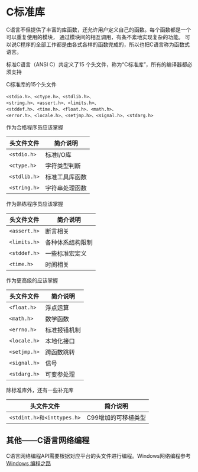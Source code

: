 # C标准库

C语言不但提供了丰富的库函数，还允许用户定义自己的函数。每个函数都是一个可以重复使用的模块，
通过模块间的相互调用，有条不紊地实现复杂的功能。
可以说C程序的全部工作都是由各式各样的函数完成的，所以也把C语言称为函数式语言。

标准C语言（ANSI C）共定义了15 个头文件，称为“C标准库”，所有的编译器都必须支持


C标准库的15个头文件
```
<stdio.h>、<ctype.h>、<stdlib.h>、
<string.h>、<assert.h>、<limits.h>、
<stddef.h>、<time.h>、<float.h>、<math.h>、
<error.h>、<locale.h>、<setjmp.h>、<signal.h>、<stdarg.h>
```

作为合格程序员应该掌握

| 头文件文件 | 简介说明 |
|---|---|
| `<stdio.h> `| 标准I/O库 |
|`<ctype.h>` | 字符类型判断 |
| `<stdlib.h>` | 标准工具库函数 |
| `<string.h>` | 字符串处理函数 |

作为熟练程序员应该掌握

| 头文件文件 | 简介说明 |
|---|---|
| `<assert.h>` | 断言相关 |
| `<limits.h>` | 各种体系结构限制 |
| `<stddef.h>` | 一些标准宏定义 |
| `<time.h>`| 时间相关 |

作为更高级的应该掌握

| 头文件文件 | 简介说明 |
|---|---|
| `<float.h>` | 浮点运算 |
| `<math.h>` | 数学函数 |
| `<errno.h>` | 标准报错机制 |
| `<locale.h>` | 本地化接口 |
| `<setjmp.h>` | 跨函数跳转 |
| `<signal.h>` | 信号|
| `<stdarg.h>` | 可变参处理 |

除标准库外，还有一些补充库

| 头文件文件 | 简介说明 |
|---|---|
| `<stdint.h>和<inttypes.h>`| C99增加的可移植类型 |


## 

## 其他——C语言网络编程

C语言网络编程API需要根据对应平台的头文件进行编程。Windows网络编程参考[Windows 编程之路](https://lellansin.wordpress.com/tutorials/windows-%E7%BC%96%E7%A8%8B%E4%B9%8B%E8%B7%AF/)


